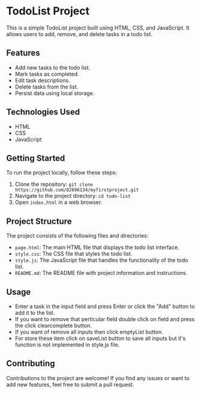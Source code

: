 # TodoList Project

This is a simple TodoList project built using HTML, CSS, and JavaScript. It allows users to add, remove, and delete tasks in a todo list.

## Features

- Add new tasks to the todo list.
- Mark tasks as completed.
- Edit task descriptions.
- Delete tasks from the list.
- Persist data using local storage.

## Technologies Used

- HTML
- CSS
- JavaScript

## Getting Started

To run the project locally, follow these steps:

1. Clone the repository: `git clone https://github.com/82696134/myfirstproject.git`
2. Navigate to the project directory: `cd todo-list`
3. Open `index.html` in a web browser.

## Project Structure

The project consists of the following files and directories:

- `page.html`: The main HTML file that displays the todo list interface.
- `style.css`: The CSS file that styles the todo list.
- `style.js`: The JavaScript file that handles the functionality of the todo list.
- `README.md`: The README file with project information and instructions.

## Usage

- Enter a task in the input field and press Enter or click the "Add" button to add it to the list.
- If you want to remove that perticular field double click on field and press the click clearcomplete button.
- If you want of remove all inputs then click emptyList button.
- For store these item click on saveList button to save all inputs but it's function is not implemented in style.js file.

## Contributing

Contributions to the project are welcome! If you find any issues or want to add new features, feel free to submit a pull request.
